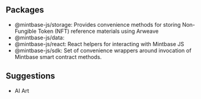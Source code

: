 ## Packages

- @mintbase-js/storage: Provides convenience methods for storing Non-Fungible Token (NFT) reference materials using Arweave
- @mintbase-js/data:
- @mintbase-js/react: React helpers for interacting with Mintbase JS
- @mintbase-js/sdk: Set of convenience wrappers around invocation of Mintbase smart contract methods.

## Suggestions

- AI Art
